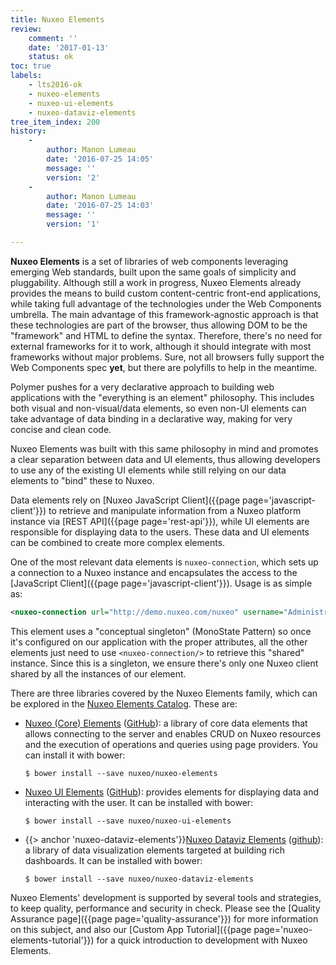 ```yaml
---
title: Nuxeo Elements
review:
    comment: ''
    date: '2017-01-13'
    status: ok
toc: true
labels:
    - lts2016-ok
    - nuxeo-elements
    - nuxeo-ui-elements
    - nuxeo-dataviz-elements
tree_item_index: 200
history:
    -
        author: Manon Lumeau
        date: '2016-07-25 14:05'
        message: ''
        version: '2'
    -
        author: Manon Lumeau
        date: '2016-07-25 14:03'
        message: ''
        version: '1'

---
```


**Nuxeo Elements** is a set of libraries of web components leveraging emerging Web standards, built upon the same goals
of simplicity and pluggability. Although still a work in progress, Nuxeo Elements already provides the means to build custom
content-centric front-end applications, while taking full advantage of the technologies under the Web Components umbrella.
The main advantage of this framework-agnostic approach is that these technologies are part of the browser, thus allowing
DOM to be the "framework" and HTML to define the syntax. Therefore, there's no need for external frameworks for it to work,
although it should integrate with most frameworks without major problems. Sure, not all browsers fully support the Web Components spec **yet**, but there are polyfills to help in the meantime.

Polymer pushes for a very declarative approach to building web applications with the "everything is an element" philosophy.
This includes both visual and non-visual/data elements, so even non-UI elements can take advantage of data binding in a
declarative way, making for very concise and clean code.

Nuxeo Elements was built with this same philosophy in mind and promotes a clear separation between data and UI elements,
thus allowing developers to use any of the existing UI elements while still relying on our data elements to "bind" these to Nuxeo.

Data elements rely on [Nuxeo JavaScript Client]({{page page='javascript-client'}}) to retrieve and manipulate information
from a Nuxeo platform instance via [REST API]({{page page='rest-api'}}), while UI elements are responsible for displaying
data to the users. These data and UI elements can be combined to create more complex elements.

One of the most relevant data elements is `nuxeo-connection`, which sets up a connection to a Nuxeo instance and encapsulates
the access to the [JavaScript Client]({{page page='javascript-client'}}). Usage is as simple as:

```xml
<nuxeo-connection url="http://demo.nuxeo.com/nuxeo" username="Administrator" password="Administrator">
```

This element uses a "conceptual singleton" (MonoState Pattern) so once it's configured on our application with the proper
attributes, all the other elements just need to use `<nuxeo-connection/>` to retrieve this "shared" instance. Since this
is a singleton, we ensure there's only one Nuxeo client shared by all the instances of our element.

There are three libraries covered by the Nuxeo Elements family, which can be explored in the [Nuxeo Elements Catalog](https://elements.nuxeo.com/).
These are:

- [Nuxeo (Core) Elements](https://elements.nuxeo.com/browse?package=nuxeo-elements) ([GitHub](https://github.com/nuxeo/nuxeo-elements)):
  a library of core data elements that allows connecting to the server and enables CRUD on Nuxeo resources and the execution
  of operations and queries using page providers. You can install it with bower:
  ```
  $ bower install --save nuxeo/nuxeo-elements
  ```
- [Nuxeo UI Elements](https://elements.nuxeo.com/browse?package=nuxeo-ui-elements) ([GitHub](https://github.com/nuxeo/nuxeo-ui-elements)):
  provides elements for displaying data and interacting with the user. It can be installed with bower:
  ```
  $ bower install --save nuxeo/nuxeo-ui-elements
  ```
- {{> anchor 'nuxeo-dataviz-elements'}}[Nuxeo Dataviz Elements](https://elements.nuxeo.com/browse?package=nuxeo-dataviz-elements) ([github](https://github.com/nuxeo/nuxeo-dataviz-elements)):
  a library of data visualization elements targeted at building rich dashboards. It can be installed with bower:
  ```
  $ bower install --save nuxeo/nuxeo-dataviz-elements
  ```
Nuxeo Elements' development is supported by several tools and strategies, to keep quality, performance and security in check.
Please see the [Quality Assurance page]({{page page='quality-assurance'}}) for more information on this subject, and
also our [Custom App Tutorial]({{page page='nuxeo-elements-tutorial'}}) for a quick introduction to development with Nuxeo Elements.
